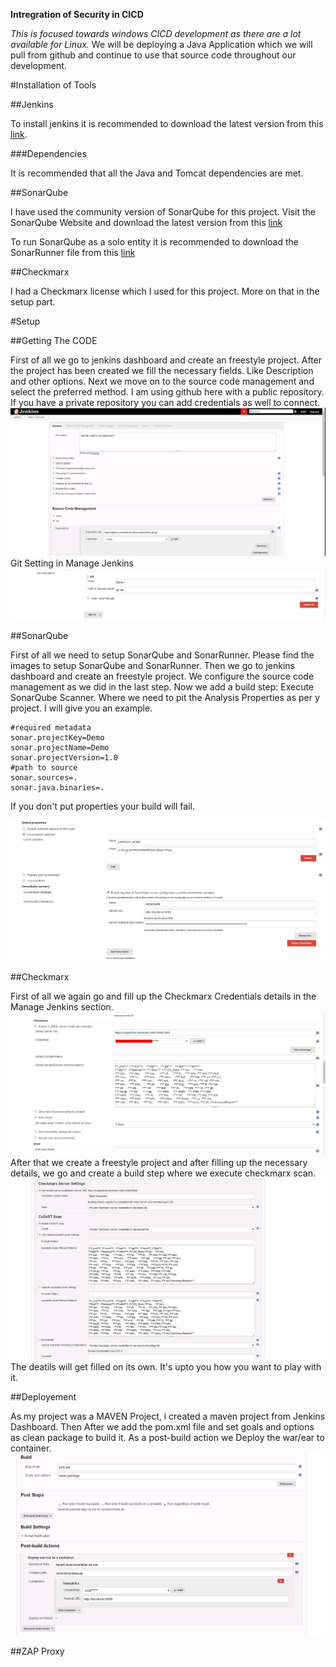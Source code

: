 **Intregration of Security in CICD**

*This is focused towards windows CICD development as there are a lot available for Linux.*
We will be deploying a Java Application which we will pull from github and continue to use that source code throughout our development.



#Installation of Tools

##Jenkins

To install jenkins it is recommended to download the latest version from this [link](https://jenkins.io/download/).

###Dependencies

It is recommended that all the Java and Tomcat dependencies are met.

##SonarQube

I have used the community version of SonarQube for this project.
Visit the SonarQube Website and download the latest version from this [link](https://www.sonarqube.org/downloads/)

To run SonarQube as a solo entity it is recommended to download the SonarRunner file from this [link](https://docs.sonarqube.org/display/SONARQUBE45/Installing+and+Configuring+SonarQube+Runner)

##Checkmarx

I had a Checkmarx license which I used for this project. More on that in the setup part.



#Setup

##Getting The CODE

First of all we go to jenkins dashboard and create an freestyle project. After the project has been created we fill the necessary fields. Like Description and other options.
Next we move on to the source code management and select the preferred method. I am using github here with a public repository. If you have a private repository you can add credentials as well to connect.
![github](/Images/GetCode.jpg)
Git Setting in Manage Jenkins
![git](/Images/Git.jpg)

##SonarQube
 
First of all we need to setup SonarQube and SonarRunner. Please find the images to setup SonarQube and SonarRunner.
Then we go to jenkins dashboard and create an freestyle project. We configure the source code management as we did in the last step.
Now we add a build step: Execute SonarQube Scanner. Where we need to pit the Analysis Properties as per y project. I will give you an example.

``` SonarQube
#required metadata
sonar.projectKey=Demo
sonar.projectName=Demo
sonar.projectVersion=1.0
#path to source
sonar.sources=.
sonar.java.binaries=.
```
If you don't put properties your build will fail.

![SonarQube](/Images/GobalSettings.jpg)


##Checkmarx

First of all we again go and fill up the Checkmarx Credentials details in the Manage Jenkins section. 
![CheckMarx-1](/Images/ManageJenkins_Checkmarx.jpg)
After that we create a freestyle project and after filling up the necessary details, we go and create a build step where we execute checkmarx scan.
![CheckMarx-2](/Images/CheckMarx-2.jpg)
The deatils will get filled on its own. It's upto you how you want to play with it.

##Deployement

As my project was a MAVEN Project, i created a maven project from Jenkins Dashboard. Then After we add the pom.xml file and set goals and options as clean package to build it.
As a post-build action we Deploy the war/ear to  container.
![Deploy-1](/Images/Deploy-1.jpg)

##ZAP Proxy
